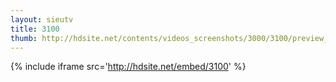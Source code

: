 ```yaml
---
layout: sieutv
title: 3100
thumb: http://hdsite.net/contents/videos_screenshots/3000/3100/preview_360p.mp4.jpg
---
```

{% include iframe src='http://hdsite.net/embed/3100' %}
 
